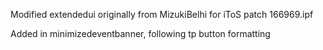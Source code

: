 Modified extendedui originally from MizukiBelhi for iToS patch 166969.ipf

Added in minimizedeventbanner, following tp button formatting
